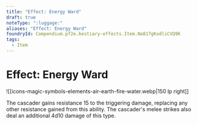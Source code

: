 ```yaml
---
title: "Effect: Energy Ward"
draft: true
noteType: ":luggage:"
aliases: "Effect: Energy Ward"
foundryId: Compendium.pf2e.bestiary-effects.Item.No817gKxdliCVQ9K
tags:
  - Item
---
```


# Effect: Energy Ward
![[icons-magic-symbols-elements-air-earth-fire-water.webp|150 lp right]]

The cascader gains resistance 15 to the triggering damage, replacing any other resistance gained from this ability. The cascader's melee strikes also deal an additional 4d10 damage of this type.
